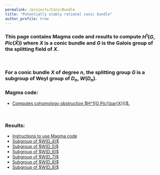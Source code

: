 ```yaml
---
permalink: /projects/ConicBundle
title: "Potentially stably rational conic bundle"
author_profile: true
---
```




### This page contains Magma code and results to compute $H^1(G,Pic(\bar{X}))$ where $X$ is a conic bundle and $G$ is the Galois group of the splitting field of $X$.
<br>

### For a conic bundle $X$ of degree $n$, the splitting group $G$ is a subgroup of Weyl group of $D_n$, $W(D_n)$.


### Magma code:

<ul>
<li><a href="http://kaiqi-yang1994.github.io/files/DCPonProj/ConicBundleMagma.txt" target="_blank" rel="noopener noreferrer">Computes cohomology obstruction $H^1(G,Pic(\bar{X}))$.</a></li>
</ul>

<br>

### Results:
<ul>
<li><a href="http://kaiqi-yang1994.github.io/projects/ConicBundle/Instructions" target="_blank" rel="noopener noreferrer">Instructions to use Magma code</a></li>
<li><a href="http://kaiqi-yang1994.github.io/projects/ConicBundle/ConicD4" target="_blank" rel="noopener noreferrer">Subgroup of $W(D_4)$</a></li>
<li><a href="http://kaiqi-yang1994.github.io/projects/ConicBundle/ConicD5" target="_blank" rel="noopener noreferrer">Subgroup of $W(D_5)$</a></li>
<li><a href="http://kaiqi-yang1994.github.io/projects/ConicBundle/ConicD6" target="_blank" rel="noopener noreferrer">Subgroup of $W(D_6)$</a></li>
<li><a href="http://kaiqi-yang1994.github.io/projects/ConicBundle/ConicD7" target="_blank" rel="noopener noreferrer">Subgroup of $W(D_7)$</a></li>
<li><a href="http://kaiqi-yang1994.github.io/projects/ConicBundle/ConicD8" target="_blank" rel="noopener noreferrer">Subgroup of $W(D_8)$</a></li>
<li><a href="http://kaiqi-yang1994.github.io/projects/ConicBundle/ConicD9" target="_blank" rel="noopener noreferrer">Subgroup of $W(D_9)$</a></li>
</ul>


